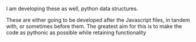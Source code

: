 I am developing these as well, python data structures.

These are either going to be developed after the Javascript files, in tandem with, or sometimes before them. The greatest aim for this is to make the code as pythonic as possible while retaining functionality 
